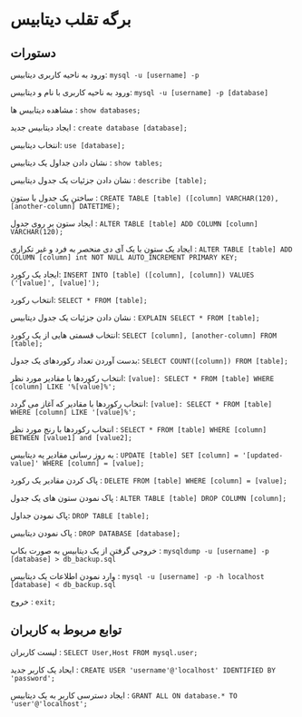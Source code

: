 # برگه تقلب دیتابیس

## دستورات 

ورود به ناحیه کاربری دیتابیس:  `mysql -u [username] -p` 

ورود به ناحیه کاربری با نام و دیتابیس: `mysql -u [username] -p [database]`

مشاهده دیتابیس ها : `show databases;`

ایجاد دیتابیس جدید : `create database [database];`

انتخاب دیتابیس: `use [database];`

نشان دادن جداول یک دیتابیس : `show tables;`

نشان دادن جزئیات یک جدول دیتابیس : `describe [table];`

ساختن یک جدول با ستون : `CREATE TABLE [table] ([column] VARCHAR(120), [another-column] DATETIME);`

ایجاد ستون بر روی جدول : `ALTER TABLE [table] ADD COLUMN [column] VARCHAR(120);`

ایجاد یک ستون با یک آی دی منحصر به فرد و غیر تکراری : `ALTER TABLE [table] ADD COLUMN [column] int NOT NULL AUTO_INCREMENT PRIMARY KEY;`

ایجاد یک رکورد: `INSERT INTO [table] ([column], [column]) VALUES ('[value]', [value]');`

انتخاب رکورد: `SELECT * FROM [table];`

نشان دادن جزئیات یک جدول دیتابیس : `EXPLAIN SELECT * FROM [table];`

انتخاب قسمتی هایی از یک رکورد: `SELECT [column], [another-column] FROM [table];`

بدست آوردن تعداد رکوردهای یک جدول: `SELECT COUNT([column]) FROM [table];`

انتخاب رکوردها با مقادیر مورد نظر: `[value]: SELECT * FROM [table] WHERE [column] LIKE '%[value]%';`

انتخاب رکوردها با مقادیر که آغاز می گردد: `[value]: SELECT * FROM [table] WHERE [column] LIKE '[value]%';`

انتخاب رکوردها با رنج مورد نظر : `SELECT * FROM [table] WHERE [column] BETWEEN [value1] and [value2];`

به روز رسانی مقادیر یه دیتابیس : `UPDATE [table] SET [column] = '[updated-value]' WHERE [column] = [value];`

پاک کردن مقادیر یک رکورد : `DELETE FROM [table] WHERE [column] = [value];`

پاک نمودن ستون های یک جدول : `ALTER TABLE [table] DROP COLUMN [column];`

پاک نمودن جداول: `DROP TABLE [table];`

پاک نمودن دیتابیس : `DROP DATABASE [database];`

خروجی گرفتن از یک دیتابیس به صورت بکاپ : `mysqldump -u [username] -p [database] > db_backup.sql`

وارد نمودن اطلاعات یک دیتابیس : `mysql -u [username] -p -h localhost [database] < db_backup.sql`

خروج : `exit;`

## توابع مربوط به کاربران

لیست کاربران : `SELECT User,Host FROM mysql.user;`

ایحاد یک کاربر جدید : `CREATE USER 'username'@'localhost' IDENTIFIED BY 'password';`

ایجاد دسترسی کاربر به یک دیتابیس : `GRANT ALL ON database.* TO 'user'@'localhost';`
